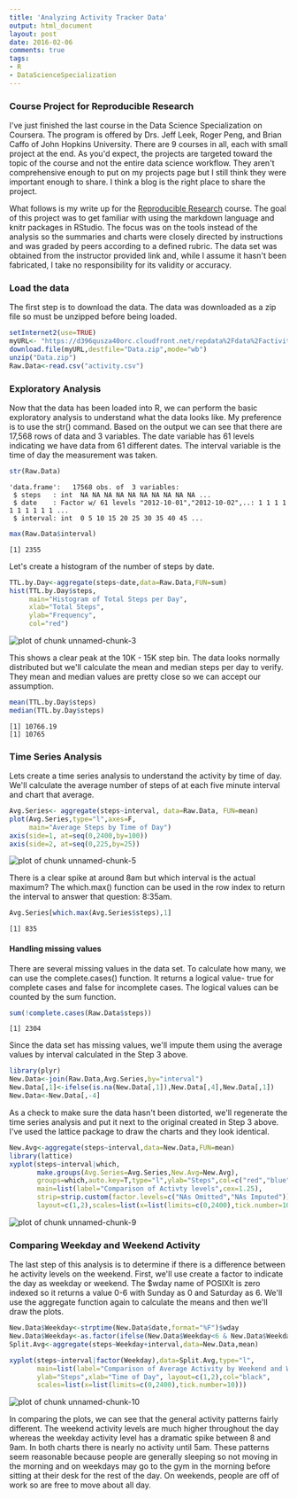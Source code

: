```yaml
---
title: 'Analyzing Activity Tracker Data'
output: html_document
layout: post
date: 2016-02-06
comments: true
tags: 
- R
- DataScienceSpecialization
---
```


### Course Project for Reproducible Research   
I've just finished the last course in the Data Science Specialization on Coursera. The program is offered by Drs. Jeff Leek, Roger Peng, and Brian Caffo of John Hopkins University. There are 9 courses in all, each with small project at the end. As you'd expect, the projects are targeted toward the topic of the course and not the entire data science workflow. They aren't comprehensive enough to put on my projects page but I still think they were important enough to share. I think a blog is the right place to share the project.

What follows is my write up for the [Reproducible Research](https://class.coursera.org/repdata-008) course. The goal of this project was to get familiar with using the markdown language and knitr packages in RStudio. The focus was on the tools instead of the analysis so the summaries and charts were closely directed by instructions and was graded by peers according to a defined rubric. The data set was obtained from the instructor provided link and, while I assume it hasn't been fabricated, I take no responsibility for its validity or accuracy. 


### Load the data
The first step is to download the data. The data was downloaded as a zip file so must be unzipped before being loaded.  

```r
setInternet2(use=TRUE)
myURL<- "https://d396qusza40orc.cloudfront.net/repdata%2Fdata%2Factivity.zip"
download.file(myURL,destfile="Data.zip",mode="wb")
unzip("Data.zip")
Raw.Data<-read.csv("activity.csv")
```

### Exploratory Analysis
Now that the data has been loaded into R, we can perform the basic exploratory analysis to understand what the data looks like.  My preference is to use the str() command.  Based on the output we can see that there are 17,568 rows of data and 3 variables. The date variable has 61 levels indicating we have data from 61 different dates.  The interval variable is the time of day the measurement was taken.


```r
str(Raw.Data)
```

```
'data.frame':	17568 obs. of  3 variables:
 $ steps   : int  NA NA NA NA NA NA NA NA NA NA ...
 $ date    : Factor w/ 61 levels "2012-10-01","2012-10-02",..: 1 1 1 1 1 1 1 1 1 1 ...
 $ interval: int  0 5 10 15 20 25 30 35 40 45 ...
```

```r
max(Raw.Data$interval)
```

```
[1] 2355
```

Let's create a histogram of the number of steps by date.


```r
TTL.by.Day<-aggregate(steps~date,data=Raw.Data,FUN=sum)
hist(TTL.by.Day$steps,
     main="Histogram of Total Steps per Day",
     xlab="Total Steps",
     ylab="Frequency",
     col="red")
```

![plot of chunk unnamed-chunk-3](/images/unnamed-chunk-3-1.png) 

This shows a clear peak at the 10K - 15K step bin.  The data looks normally distributed but we'll calculate the mean and median steps per day to verify. They mean and median values are pretty close so we can accept our assumption.

```r
mean(TTL.by.Day$steps)
median(TTL.by.Day$steps)
```

```
[1] 10766.19
[1] 10765
```


### Time Series Analysis
Lets create a time series analysis to understand the activity by time of day. We'll calculate the average number of steps of at each five minute interval and chart that average.  

```r
Avg.Series<- aggregate(steps~interval, data=Raw.Data, FUN=mean)
plot(Avg.Series,type="l",axes=F,
     main="Average Steps by Time of Day")
axis(side=1, at=seq(0,2400,by=100))
axis(side=2, at=seq(0,225,by=25))
```

![plot of chunk unnamed-chunk-5](/images/unnamed-chunk-5-1.png) 

There is a clear spike at around 8am but which interval is the actual maximum?  The which.max() function can be used in the row index to return the interval to answer that question: 8:35am.

```r
Avg.Series[which.max(Avg.Series$steps),1]
```

```
[1] 835
```
#### Handling missing values
There are several missing values in the data set. To calculate how many, we can use the complete.cases() function.  It returns a logical value- true for complete cases and false for incomplete cases.  The logical values can be counted by the sum function.


```r
sum(!complete.cases(Raw.Data$steps))
```

```
[1] 2304
```
Since the data set has missing values, we'll impute them using the average values by interval calculated in the Step 3 above.


```r
library(plyr)
New.Data<-join(Raw.Data,Avg.Series,by="interval")
New.Data[,1]<-ifelse(is.na(New.Data[,1]),New.Data[,4],New.Data[,1])
New.Data<-New.Data[,-4]
```

As a check to make sure the data hasn't been distorted, we'll regenerate the time series analysis and put it next to the original created in Step 3 above. I've used the lattice package to draw the charts and they look identical.


```r
New.Avg<-aggregate(steps~interval,data=New.Data,FUN=mean)
library(lattice)
xyplot(steps~interval|which,
       make.groups(Avg.Series=Avg.Series,New.Avg=New.Avg),
       groups=which,auto.key=T,type="l",ylab="Steps",col=c("red","blue"),
       main=list(label="Comparison of Activty levels",cex=1.25),
       strip=strip.custom(factor.levels=c("NAs Omitted","NAs Imputed")),
       layout=c(1,2),scales=list(x=list(limits=c(0,2400),tick.number=10)))
```

![plot of chunk unnamed-chunk-9](/images/unnamed-chunk-9-1.png) 

### Comparing Weekday and Weekend Activity
The last step of this analysis is to determine if there is a difference between he activity levels on the weekend.  First, we'll use create a factor to indicate the day as weekday or weekend.  The $wday name of POSIXlt is zero indexed so it returns a value 0-6 with Sunday as 0 and Saturday as 6. We'll use the aggregate function again to calculate the means and then we'll draw the plots.


```r
New.Data$Weekday<-strptime(New.Data$date,format="%F")$wday
New.Data$Weekday<-as.factor(ifelse(New.Data$Weekday<6 & New.Data$Weekday>0,"Weekday","Weekend"))
Split.Avg<-aggregate(steps~Weekday+interval,data=New.Data,mean)

xyplot(steps~interval|factor(Weekday),data=Split.Avg,type="l",
       main=list(label="Comparison of Average Activity by Weekend and Weekdays",cex=1.25),
       ylab="Steps",xlab="Time of Day", layout=c(1,2),col="black",
       scales=list(x=list(limits=c(0,2400),tick.number=10)))
```

![plot of chunk unnamed-chunk-10](/images/unnamed-chunk-10-1.png) 

In comparing the plots, we can see that the general activity patterns fairly different. The weekend activity levels are much higher throughout the day whereas the weekday activity level has a dramatic spike between 8 and 9am.  In both charts there is nearly no activity until 5am.  These patterns seem reasonable because people are generally sleeping so not moving in the morning and on weekdays may go to the gym in the morning before sitting at their desk for the rest of the day.  On weekends, people are off of work so are free to move about all day.
